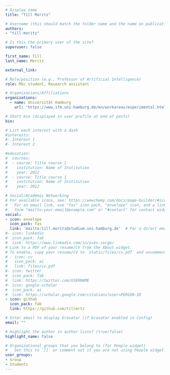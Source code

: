 ```yaml
---
# Display name
title: "Till Moritz"

# Username (this should match the folder name and the name on publications)
authors:
- "till-moritz"

# Is this the primary user of the site?
superuser: false

first_name: Till
last_name: Moritz

external_link: 

# Role/position (e.g., Professor of Artificial Intelligence)
role: MSc student, Research assistant

# Organizations/Affiliations
organizations:
  - name: Universität Hamburg
    url: 'https://www.ifm.uni-hamburg.de/en/workareas/experimental.html'

# Short bio (displayed in user profile at end of posts)
bio: 

# List each interest with a dash
#interests:
#- Interest 1
#- Interest 2

#education:
#  courses:
#  - course: Title course 1
#    institution: Name of Institution
#    year: 2012
#  - course: Title course 1
#    institution: Name of Institution
#    year: 2012

# Social/Academic Networking
# For available icons, see: https://wowchemy.com/docs/page-builder/#icons
#   For an email link, use "fas" icon pack, "envelope" icon, and a link in the
#   form "mailto:your-email@example.com" or "#contact" for contact widget.
social:
- icon: envelope
  icon_pack: fas
  link: 'mailto:till.moritz@studium.uni-hamburg.de'  # For a direct email link, use "mailto:test@example.org".
#- icon: linkedin
#  icon_pack: fab
#  link: https://www.linkedin.com/in/yves-sorge/
# Link to a PDF of your resume/CV from the About widget.
# To enable, copy your resume/CV to `static/files/cv.pdf` and uncomment the lines below.
# - icon: cv
#   icon_pack: ai
#   link: files/cv.pdf
#- icon: twitter
#  icon_pack: fab
#  link: https://twitter.com/USERNAME
#- icon: google-scholar
#  icon_pack: ai
#  link: https://scholar.google.com/citations?user=PERSON-ID
- icon: github
  icon_pack: fab
  link: https://github.com/tillmrtz

# Enter email to display Gravatar (if Gravatar enabled in Config)
email: ""

# Highlight the author in author lists? (true/false)
highlight_name: false

# Organizational groups that you belong to (for People widget)
#   Set this to `[]` or comment out if you are not using People widget.
user_groups:
- Group
- Students
---
```

